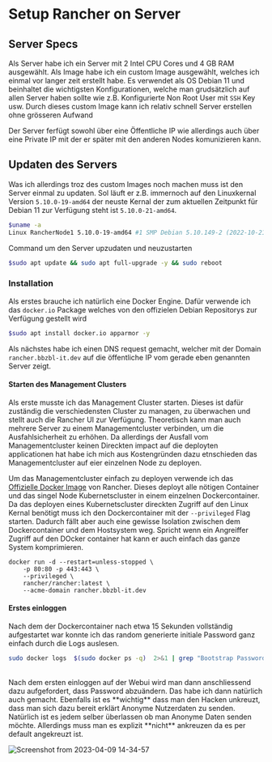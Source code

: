 # Setup Rancher on Server

## Server Specs
Als Server habe ich ein Server mit 2 Intel CPU Cores und 4 GB RAM ausgewählt. Als Image habe ich ein custom Image ausgewählt, welches ich einmal vor langer zeit erstellt habe. Es verwendet als OS Debian 11 und beinhaltet die wichtigsten Konfigurationen, welche man grudsätzlich auf allen Server haben sollte wie z.B. Konfigurierte Non Root User mit `SSH` Key usw. Durch dieses custom Image kann ich relativ schnell Server erstellen ohne grösseren Aufwand

Der Server ferfügt sowohl über eine Öffentliche IP wie allerdings auch über eine Private IP mit der er später mit den anderen Nodes komunizieren kann.
## Updaten des Servers

Was ich allerdings troz des custom Images noch machen muss ist den Server einmal zu updaten. Sol läuft er z.B. immernoch auf den Linuxkernal Version `5.10.0-19-amd64` der neuste Kernal der zum aktuellen Zeitpunkt für Debian 11 zur Verfügung steht ist `5.10.0-21-amd64`.
```bash
$uname -a
Linux RancherNode1 5.10.0-19-amd64 #1 SMP Debian 5.10.149-2 (2022-10-21) x86_64 GNU/Linux
```
Command um den Server upzudaten und neuzustarten
```bash
$sudo apt update && sudo apt full-upgrade -y && sudo reboot
```
### Installation
Als erstes brauche ich natürlich eine Docker Engine. Dafür verwende ich das `docker.io` Package welches von den offizielen Debian Repositorys zur Verfügung gestellt wird

```bash
$sudo apt install docker.io apparmor -y
```

Als nächstes habe ich einen DNS request gemacht, welcher mit der Domain `rancher.bbzbl-it.dev` auf die öffentliche IP vom gerade eben genannten Server zeigt. 


#### Starten des Management Clusters
Als erste musste ich das Management Cluster starten. Dieses ist dafür zuständig die verschiedensten Cluster zu managen, zu überwachen und stellt auch die Rancher UI zur Verfügung. Theoretisch kann man auch mehrere Server zu einem Managementcluster verbinden, um die Ausfahlsicherheit zu erhöhen. Da allerdings der Ausfall vom Managementcluster keinen Direckten impact auf die deployten applicationen hat habe ich mich aus Kostengründen dazu etnschieden das Managementcluster auf eier einzelnen Node zu deployen.

Um das Managementcluster einfach zu deployen verwende ich das [Offizielle Docker Image](https://hub.docker.com/r/rancher/rancher) von Rancher. Dieses deployt alle nötigen Container und das singel Node Kubernetscluster in einem einzelnen Dockercontainer. Da das deployen eines Kubernetscluster direckten Zugriff auf den Linux Kernal benötigt muss ich den Dockercontainer mit der `--privileged` Flag starten. Dadurch fällt aber auch eine gewisse Isolation zwischen dem Dockercontainer und dem Hostsystem weg. Spricht wenn ein Angreiffer Zugriff auf den DOcker container hat kann er auch einfach das ganze System komprimieren.

```
docker run -d --restart=unless-stopped \
    -p 80:80 -p 443:443 \
    --privileged \
    rancher/rancher:latest \
    --acme-domain rancher.bbzbl-it.dev
```

#### Erstes einloggen

Nach dem der Dockercontainer nach etwa 15 Sekunden vollständig aufgestartet war konnte ich das random generierte initiale Password ganz einfach durch die Logs auslesen.
```bash
sudo docker logs  $(sudo docker ps -q)  2>&1 | grep "Bootstrap Password:"
```
<br/>
Nach dem ersten einloggen auf der Webui wird man dann anschliessend dazu aufgefordert, dass Password abzuändern. Das habe ich dann natürlich auch gemacht. Ebenfalls ist es **wichtig** dass man den Hacken unkreuzt, dass man sich dazu bereit erklärt Anonyme Nutzerdaten zu senden. Natürlich ist es jedem selber überlassen ob man Anonyme Daten senden möchte. Allerdings muss man es explizit **nicht** ankreuzen da es per default angekreuzt ist.

![Screenshot from 2023-04-09 14-34-57](https://user-images.githubusercontent.com/99135388/230933329-e8228e9e-38c4-4feb-97ac-dced13339abe.png)


